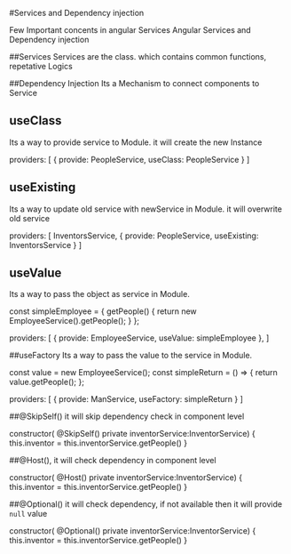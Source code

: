 #Services and Dependency injection

Few Important concents in angular Services
Angular Services and Dependency injection

##Services
Services are the class. which contains common functions, repetative Logics

##Dependency Injection
Its a Mechanism to connect components to Service

## useClass

Its a way to provide service to Module. it will create the new Instance

providers: [
{
provide: PeopleService,
useClass: PeopleService
}
]

## useExisting

Its a way to update old service with newService in Module. it will overwrite old service

providers: [
InventorsService,
{
provide: PeopleService,
useExisting: InventorsService
}
]

## useValue

Its a way to pass the object as service in Module.

const simpleEmployee = {
getPeople() {
return new EmployeeService().getPeople();
}
};

providers: [
{
provide: EmployeeService,
useValue: simpleEmployee
},
]

##useFactory
Its a way to pass the value to the service in Module.

const value = new EmployeeService();
const simpleReturn = () => {
return value.getPeople();
};

providers: [
{
provide: ManService,
useFactory: simpleReturn
}
]

##@SkipSelf()
it will skip dependency check in component level

constructor(
@SkipSelf()
private inventorService:InventorService) {
this.inventor = this.inventorService.getPeople()
}

##@Host(),
it will check dependency in component level

constructor(
@Host()
private inventorService:InventorService) {
this.inventor = this.inventorService.getPeople()
}

##@Optional()
it will check dependency, if not available then it will provide `null` value

constructor(
@Optional()
private inventorService:InventorService) {
this.inventor = this.inventorService.getPeople()
}
